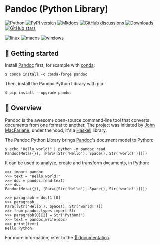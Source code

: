 
Pandoc (Python Library)
================================================================================

![Python](https://img.shields.io/pypi/pyversions/pandoc.svg)
[![PyPI version](https://img.shields.io/pypi/v/pandoc.svg)](https://pypi.python.org/pypi/pandoc)
[![Mkdocs](https://img.shields.io/badge/doc-mkdocs-845ed7.svg)](https://boisgera.github.io/pandoc)
[![GitHub discussions](https://img.shields.io/badge/discuss-online-845ef7)](https://github.com/boisgera/pandoc/discussions)
[![Downloads](https://pepy.tech/badge/pandoc)](https://pepy.tech/project/pandoc)
[![GitHub stars](https://img.shields.io/github/stars/boisgera/pandoc?style=flat)](https://github.com/boisgera/pandoc/stargazers)

[![linux](https://github.com/boisgera/pandoc/actions/workflows/linux.yml/badge.svg)](https://github.com/boisgera/pandoc/actions/workflows/linux.yml)
[![macos](https://github.com/boisgera/pandoc/actions/workflows/macos.yml/badge.svg)](https://github.com/boisgera/pandoc/actions/workflows/macos.yml)
[![windows](https://github.com/boisgera/pandoc/actions/workflows/windows.yml/badge.svg)](https://github.com/boisgera/pandoc/actions/workflows/windows.yml)


🚀 Getting started
--------------------------------------------------------------------------------

Install [Pandoc] first, for example with [conda]:

    $ conda install -c conda-forge pandoc

Then, install the Pandoc Python Library with pip:

    $ pip install --upgrade pandoc


🌌 Overview 
--------------------------------------------------------------------------------

[Pandoc] is the awesome open-source command-line tool that converts documents 
from one format to another. The project was initiated by [John MacFarlane]; 
under the hood, it's a [Haskell] library.

The Pandoc Python Library brings [Pandoc]'s document model to Python:

    $ echo "Hello world!" | python -m pandoc read 
    Pandoc(Meta({}), [Para([Str('Hello'), Space(), Str('world!')])])

It can be used to analyze, create and transform documents, in Python:

    >>> import pandoc
    >>> text = "Hello world!"
    >>> doc = pandoc.read(text)
    >>> doc
    Pandoc(Meta({}), [Para([Str('Hello'), Space(), Str('world!')])])

    >>> paragraph = doc[1][0]
    >>> paragraph
    Para([Str('Hello'), Space(), Str('world!')])
    >>> from pandoc.types import Str
    >>> paragraph[0][2] = Str('Python!')
    >>> text = pandoc.write(doc)
    >>> print(text)
    Hello Python!

For more information, refer to the  [📖 documentation][doc].

[Pandoc]: https://pandoc.org/
[John MacFarlane]: https://johnmacfarlane.net/
[pandoc-install]: https://pandoc.org/installing.html
[conda]: https://docs.conda.io
[Haskell]: https://www.haskell.org/
[Python]: https://www.python.org/
[TPD]: https://hackage.haskell.org/package/pandoc-types-1.20/docs/Text-Pandoc-Definition.html
[doc]: https://boisgera.github.io/pandoc
